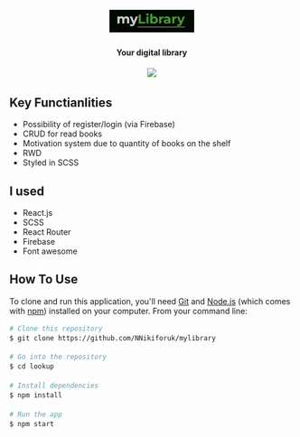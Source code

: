 <h1 align="center">
  <br>
  <img src="src/assets/logo.PNG" alt="application logo" width="150"></a>
  <br>
</h1>

<h4 align="center">Your digital library</h4>
<!-- <h4 align="center">
<img src="https://github.com/NNikiforuk/lookup/assets/104830490/092d0f7a-4898-4482-9a97-72466ce87429" width="210" height="575"/>
<img src="https://github.com/NNikiforuk/lookup/assets/104830490/cc11cd9d-b7cd-40dd-8286-a5dde4bb78d5" width="210" height="575"/>
</h4> -->
<h4 align="center">
<img src="[https://github.com/NNikiforuk/lookup/assets/104830490/a34e5aa9-df63-4a9f-b2f2-59294c37c479](https://github.com/NNikiforuk/myLibrary/assets/104830490/539457de-a9d6-4c69-bf5c-ddf5ab1cdb8e)" width="644"/>
</h4>



## Key Functianlities

* Possibility of register/login (via Firebase)
* CRUD for read books
* Motivation system due to quantity of books on the shelf
* RWD
* Styled in SCSS

## I used

* React.js
* SCSS
* React Router
* Firebase
* Font awesome

  
## How To Use

To clone and run this application, you'll need [Git](https://git-scm.com) and [Node.js](https://nodejs.org/en/download/) (which comes with [npm](http://npmjs.com)) installed on your computer. From your command line:

```bash
# Clone this repository
$ git clone https://github.com/NNikiforuk/mylibrary

# Go into the repository
$ cd lookup

# Install dependencies
$ npm install

# Run the app
$ npm start
```

